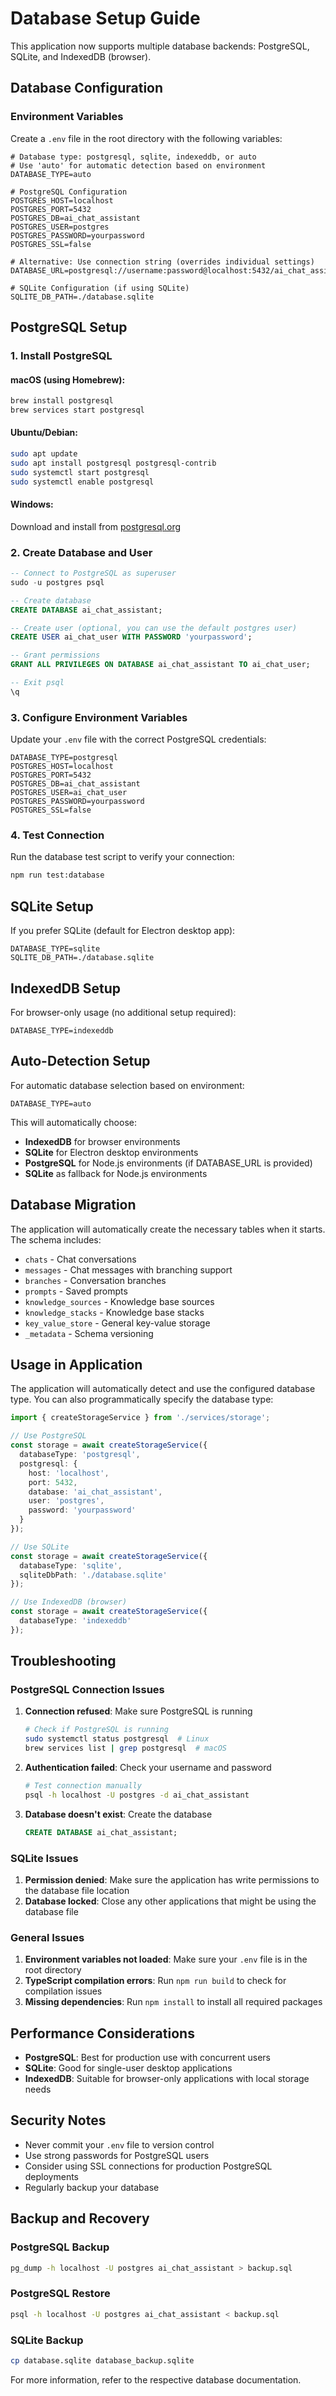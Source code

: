 # Database Setup Guide

This application now supports multiple database backends: PostgreSQL, SQLite, and IndexedDB (browser).

## Database Configuration

### Environment Variables

Create a `.env` file in the root directory with the following variables:

```env
# Database type: postgresql, sqlite, indexeddb, or auto
# Use 'auto' for automatic detection based on environment
DATABASE_TYPE=auto

# PostgreSQL Configuration
POSTGRES_HOST=localhost
POSTGRES_PORT=5432
POSTGRES_DB=ai_chat_assistant
POSTGRES_USER=postgres
POSTGRES_PASSWORD=yourpassword
POSTGRES_SSL=false

# Alternative: Use connection string (overrides individual settings)
DATABASE_URL=postgresql://username:password@localhost:5432/ai_chat_assistant

# SQLite Configuration (if using SQLite)
SQLITE_DB_PATH=./database.sqlite
```

## PostgreSQL Setup

### 1. Install PostgreSQL

#### macOS (using Homebrew):
```bash
brew install postgresql
brew services start postgresql
```

#### Ubuntu/Debian:
```bash
sudo apt update
sudo apt install postgresql postgresql-contrib
sudo systemctl start postgresql
sudo systemctl enable postgresql
```

#### Windows:
Download and install from [postgresql.org](https://www.postgresql.org/download/windows/)

### 2. Create Database and User

```sql
-- Connect to PostgreSQL as superuser
sudo -u postgres psql

-- Create database
CREATE DATABASE ai_chat_assistant;

-- Create user (optional, you can use the default postgres user)
CREATE USER ai_chat_user WITH PASSWORD 'yourpassword';

-- Grant permissions
GRANT ALL PRIVILEGES ON DATABASE ai_chat_assistant TO ai_chat_user;

-- Exit psql
\q
```

### 3. Configure Environment Variables

Update your `.env` file with the correct PostgreSQL credentials:

```env
DATABASE_TYPE=postgresql
POSTGRES_HOST=localhost
POSTGRES_PORT=5432
POSTGRES_DB=ai_chat_assistant
POSTGRES_USER=ai_chat_user
POSTGRES_PASSWORD=yourpassword
POSTGRES_SSL=false
```

### 4. Test Connection

Run the database test script to verify your connection:

```bash
npm run test:database
```

## SQLite Setup

If you prefer SQLite (default for Electron desktop app):

```env
DATABASE_TYPE=sqlite
SQLITE_DB_PATH=./database.sqlite
```

## IndexedDB Setup

For browser-only usage (no additional setup required):

```env
DATABASE_TYPE=indexeddb
```

## Auto-Detection Setup

For automatic database selection based on environment:

```env
DATABASE_TYPE=auto
```

This will automatically choose:
- **IndexedDB** for browser environments
- **SQLite** for Electron desktop environments  
- **PostgreSQL** for Node.js environments (if DATABASE_URL is provided)
- **SQLite** as fallback for Node.js environments

## Database Migration

The application will automatically create the necessary tables when it starts. The schema includes:

- `chats` - Chat conversations
- `messages` - Chat messages with branching support
- `branches` - Conversation branches
- `prompts` - Saved prompts
- `knowledge_sources` - Knowledge base sources
- `knowledge_stacks` - Knowledge base stacks
- `key_value_store` - General key-value storage
- `_metadata` - Schema versioning

## Usage in Application

The application will automatically detect and use the configured database type. You can also programmatically specify the database type:

```typescript
import { createStorageService } from './services/storage';

// Use PostgreSQL
const storage = await createStorageService({
  databaseType: 'postgresql',
  postgresql: {
    host: 'localhost',
    port: 5432,
    database: 'ai_chat_assistant',
    user: 'postgres',
    password: 'yourpassword'
  }
});

// Use SQLite
const storage = await createStorageService({
  databaseType: 'sqlite',
  sqliteDbPath: './database.sqlite'
});

// Use IndexedDB (browser)
const storage = await createStorageService({
  databaseType: 'indexeddb'
});
```

## Troubleshooting

### PostgreSQL Connection Issues

1. **Connection refused**: Make sure PostgreSQL is running
   ```bash
   # Check if PostgreSQL is running
   sudo systemctl status postgresql  # Linux
   brew services list | grep postgresql  # macOS
   ```

2. **Authentication failed**: Check your username and password
   ```bash
   # Test connection manually
   psql -h localhost -U postgres -d ai_chat_assistant
   ```

3. **Database doesn't exist**: Create the database
   ```sql
   CREATE DATABASE ai_chat_assistant;
   ```

### SQLite Issues

1. **Permission denied**: Make sure the application has write permissions to the database file location
2. **Database locked**: Close any other applications that might be using the database file

### General Issues

1. **Environment variables not loaded**: Make sure your `.env` file is in the root directory
2. **TypeScript compilation errors**: Run `npm run build` to check for compilation issues
3. **Missing dependencies**: Run `npm install` to install all required packages

## Performance Considerations

- **PostgreSQL**: Best for production use with concurrent users
- **SQLite**: Good for single-user desktop applications
- **IndexedDB**: Suitable for browser-only applications with local storage needs

## Security Notes

- Never commit your `.env` file to version control
- Use strong passwords for PostgreSQL users
- Consider using SSL connections for production PostgreSQL deployments
- Regularly backup your database

## Backup and Recovery

### PostgreSQL Backup
```bash
pg_dump -h localhost -U postgres ai_chat_assistant > backup.sql
```

### PostgreSQL Restore
```bash
psql -h localhost -U postgres ai_chat_assistant < backup.sql
```

### SQLite Backup
```bash
cp database.sqlite database_backup.sqlite
```

For more information, refer to the respective database documentation.